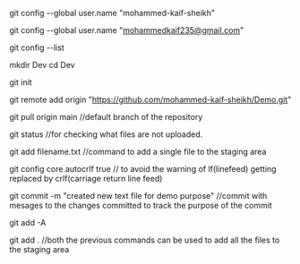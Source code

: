 git config --global user.name "mohammed-kaif-sheikh"

git config --global user.name "mohammedkaif235@gmail.com"

git config --list

mkdir Dev
cd Dev

git init

git remote add origin "https://github.com/mohammed-kaif-sheikh/Demo.git"

git pull origin main //default branch of the repository

git status    //for checking  what files are not uploaded.

git add filename.txt //command to add a single file to the staging area 

git config core.autocrlf true // to avoid the warning of lf(linefeed) getting replaced by crlf(carriage return line feed)

git commit -m "created new text file for demo purpose" //commit with mesages to the changes committed to track the purpose of the commit

git  add -A 

git add . //both the previous commands can be used to add all the files to the staging area







